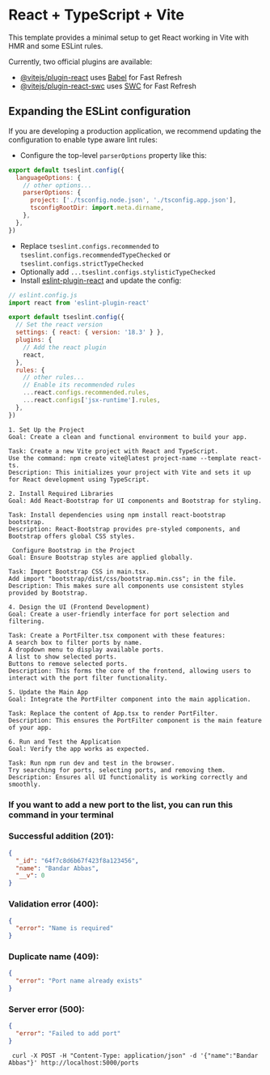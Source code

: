 # React + TypeScript + Vite

This template provides a minimal setup to get React working in Vite with HMR and some ESLint rules.

Currently, two official plugins are available:

- [@vitejs/plugin-react](https://github.com/vitejs/vite-plugin-react/blob/main/packages/plugin-react/README.md) uses [Babel](https://babeljs.io/) for Fast Refresh
- [@vitejs/plugin-react-swc](https://github.com/vitejs/vite-plugin-react-swc) uses [SWC](https://swc.rs/) for Fast Refresh

## Expanding the ESLint configuration

If you are developing a production application, we recommend updating the configuration to enable type aware lint rules:

- Configure the top-level `parserOptions` property like this:

```js
export default tseslint.config({
  languageOptions: {
    // other options...
    parserOptions: {
      project: ['./tsconfig.node.json', './tsconfig.app.json'],
      tsconfigRootDir: import.meta.dirname,
    },
  },
})
```

- Replace `tseslint.configs.recommended` to `tseslint.configs.recommendedTypeChecked` or `tseslint.configs.strictTypeChecked`
- Optionally add `...tseslint.configs.stylisticTypeChecked`
- Install [eslint-plugin-react](https://github.com/jsx-eslint/eslint-plugin-react) and update the config:

```js
// eslint.config.js
import react from 'eslint-plugin-react'

export default tseslint.config({
  // Set the react version
  settings: { react: { version: '18.3' } },
  plugins: {
    // Add the react plugin
    react,
  },
  rules: {
    // other rules...
    // Enable its recommended rules
    ...react.configs.recommended.rules,
    ...react.configs['jsx-runtime'].rules,
  },
})
```
```text
1. Set Up the Project
Goal: Create a clean and functional environment to build your app.

Task: Create a new Vite project with React and TypeScript.
Use the command: npm create vite@latest project-name --template react-ts.
Description: This initializes your project with Vite and sets it up for React development using TypeScript.

2. Install Required Libraries
Goal: Add React-Bootstrap for UI components and Bootstrap for styling.

Task: Install dependencies using npm install react-bootstrap bootstrap.
Description: React-Bootstrap provides pre-styled components, and Bootstrap offers global CSS styles.

 Configure Bootstrap in the Project
Goal: Ensure Bootstrap styles are applied globally.

Task: Import Bootstrap CSS in main.tsx.
Add import "bootstrap/dist/css/bootstrap.min.css"; in the file.
Description: This makes sure all components use consistent styles provided by Bootstrap.

4. Design the UI (Frontend Development)
Goal: Create a user-friendly interface for port selection and filtering.

Task: Create a PortFilter.tsx component with these features:
A search box to filter ports by name.
A dropdown menu to display available ports.
A list to show selected ports.
Buttons to remove selected ports.
Description: This forms the core of the frontend, allowing users to interact with the port filter functionality.

5. Update the Main App
Goal: Integrate the PortFilter component into the main application.

Task: Replace the content of App.tsx to render PortFilter.
Description: This ensures the PortFilter component is the main feature of your app.

6. Run and Test the Application
Goal: Verify the app works as expected.

Task: Run npm run dev and test in the browser.
Try searching for ports, selecting ports, and removing them.
Description: Ensures all UI functionality is working correctly and smoothly.
```

### If you want to add a new port to the list, you can run this command in your terminal

### Successful addition (201):
```json
{
  "_id": "64f7c8d6b67f423f8a123456",
  "name": "Bandar Abbas",
  "__v": 0
}
```

### Validation error (400):
```json
{
  "error": "Name is required"
}
```

### Duplicate name (409):
```json
{
  "error": "Port name already exists"
}
```
### Server error (500):
```json
{
  "error": "Failed to add port"
}
```

```shell
 curl -X POST -H "Content-Type: application/json" -d '{"name":"Bandar Abbas"}' http://localhost:5000/ports
```